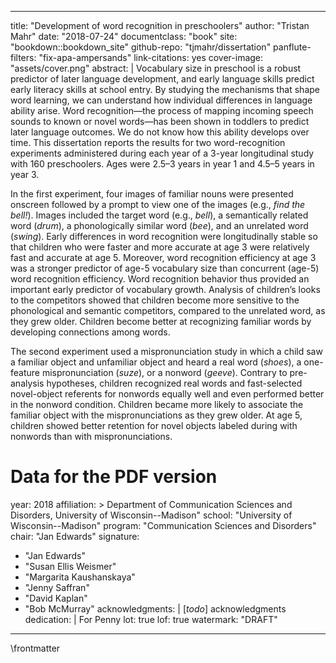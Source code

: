 
--- 
title: "Development of word recognition in preschoolers"
author: "Tristan Mahr"
date: "2018-07-24"
documentclass: "book"
site: "bookdown::bookdown_site"
github-repo: "tjmahr/dissertation"
panflute-filters: "fix-apa-ampersands"
link-citations: yes
cover-image: "assets/cover.png"
abstract: |
  Vocabulary size in preschool is a robust predictor of later language
  development, and early language skills predict early literacy skills at school
  entry. By studying the mechanisms that shape word learning, we can understand
  how individual differences in language ability arise. Word recognition—the
  process of mapping incoming speech sounds to known or novel words—has been
  shown in toddlers to predict later language outcomes. We do not know how this
  ability develops over time. This dissertation reports the results for two
  word-recognition experiments administered during each year of a 3-year
  longitudinal study with 160 preschoolers. Ages were 2.5–3 years in year 1 and
  4.5–5 years in year 3.
    
  In the first experiment, four images of familiar nouns were presented onscreen
  followed by a prompt to view one of the images (e.g., *find the bell!*).
  Images included the target word (e.g., *bell*), a semantically related word
  (*drum*), a phonologically similar word (*bee*), and an unrelated word
  (*swing*). Early differences in word recognition were longitudinally stable so
  that children who were faster and more accurate at age 3 were relatively fast
  and accurate at age 5. Moreover, word recognition efficiency at age 3 was a
  stronger predictor of age-5 vocabulary size than concurrent (age-5) word
  recognition efficiency. Word recognition behavior thus provided an important
  early predictor of vocabulary growth. Analysis of children’s looks to the
  competitors showed that children become more sensitive to the phonological and
  semantic competitors, compared to the unrelated word, as they grew older.
  Children become better at recognizing familiar words by developing connections
  among words.
  
  The second experiment used a mispronunciation study in which a child saw
  a familiar object and unfamiliar object and heard a real word
  (*shoes*), a one-feature mispronunciation (*suze*), or a
  nonword (*geeve*). Contrary to pre-analysis hypotheses, children recognized real words and fast-selected novel-object referents for nonwords equally well and even performed better in the nonword condition. Children became more likely to associate the familiar object with the mispronunciations as they grew older. At age 5, children showed better retention for novel objects labeled during with nonwords than with mispronunciations.
  
# Data for the PDF version
year: 2018
affiliation: > 
  Department of Communication Sciences and Disorders, 
  University of Wisconsin--Madison"
school: "University of Wisconsin--Madison"
program: "Communication Sciences and Disorders"
chair: "Jan Edwards"
signature: 
  - "Jan Edwards"
  - "Susan Ellis Weismer"
  - "Margarita Kaushanskaya"
  - "Jenny Saffran"
  - "David Kaplan"
  - "Bob McMurray"
acknowledgments: |
  [*todo*] acknowledgments
dedication: |
  For Penny
lot: true
lof: true
watermark: "DRAFT"
---

\frontmatter






